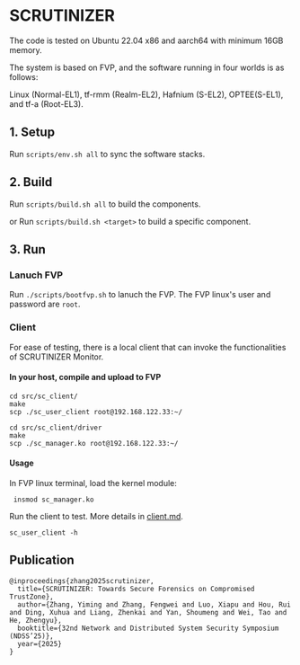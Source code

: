
# SCRUTINIZER

The code is tested on Ubuntu 22.04 x86 and aarch64 with minimum 16GB memory.

The system is based on FVP, and the software running in four worlds is as follows:

Linux (Normal-EL1), tf-rmm (Realm-EL2), Hafnium (S-EL2), OPTEE(S-EL1), and tf-a (Root-EL3).

## 1. Setup

Run `scripts/env.sh all` to sync the software stacks.


## 2. Build

Run `scripts/build.sh all` to build the components.

or Run `scripts/build.sh <target>` to build a specific component.

## 3. Run 

### Lanuch FVP

Run `./scripts/bootfvp.sh` to lanuch the FVP. The FVP linux's user and password are `root`.

### Client

For ease of testing, there is a local client that can invoke the functionalities of SCRUTINIZER Monitor.

#### In your host, compile and upload to FVP
```shell
cd src/sc_client/
make
scp ./sc_user_client root@192.168.122.33:~/

cd src/sc_client/driver
make
scp ./sc_manager.ko root@192.168.122.33:~/
```

#### Usage
In FVP linux terminal, load the kernel module: 

```
 insmod sc_manager.ko
```

Run the client to test. More details in [client.md](/docs/client.md).

```
sc_user_client -h
```

## Publication

```
@inproceedings{zhang2025scrutinizer,
  title={SCRUTINIZER: Towards Secure Forensics on Compromised TrustZone},
  author={Zhang, Yiming and Zhang, Fengwei and Luo, Xiapu and Hou, Rui and Ding, Xuhua and Liang, Zhenkai and Yan, Shoumeng and Wei, Tao and He, Zhengyu},
  booktitle={32nd Network and Distributed System Security Symposium (NDSS’25)},
  year={2025}
}
```